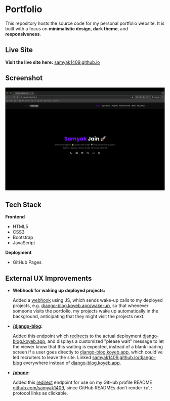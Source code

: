 # Portfolio

This repository hosts the source code for my personal portfolio website.
It is built with a focus on **minimalistic design**, **dark theme**, and **responsiveness**.

## Live Site

**Visit the live site here:** [samyak1409.github.io](https://samyak1409.github.io)

## Screenshot

[![Screenshot](Screenshot.png)](https://samyak1409.github.io)

## Tech Stack

**Frontend**
- HTML5
- CSS3
- Bootstrap
- JavaScript

**Deployment**
- GitHub Pages

## External UX Improvements

- **Webhook for waking up deployed projects:**

  Added a [webhook](https://en.wikipedia.org/wiki/Webhook) using JS, which sends wake-up calls to my deployed projects, e.g. [django-blog.koyeb.app/wake-up](https://django-blog.koyeb.app/wake-up), so that whenever someone visits the portfolio, my projects wake up automatically in the background, anticipating that they might visit the projects next.

- **[/django-blog](https://samyak1409.github.io/django-blog):**

  Added this endpoint which [redirects](https://en.wikipedia.org/wiki/URL_redirection) to the actual deployment [django-blog.koyeb.app](https://django-blog.koyeb.app), and displays a customized "please wait" message to let the viewer know that this waiting is expected, instead of a blank loading screen if a user goes directly to [django-blog.koyeb.app](https://django-blog.koyeb.app), which could've led recruiters to leave the site. Linked [samyak1409.github.io/django-blog](https://samyak1409.github.io/django-blog) everywhere instead of [django-blog.koyeb.app](https://django-blog.koyeb.app).

- **[/phone](https://samyak1409.github.io/phone):**

  Added this [redirect](https://en.wikipedia.org/wiki/URL_redirection) endpoint for use on my GitHub profile README [github.com/samyak1409](https://github.com/samyak1409), since GitHub READMEs don’t render `tel:` protocol links as clickable.
